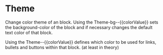 # Theme
Change color theme of an block. Using the Theme-bg--{{colorValue}} sets the background-color of the block and if necessary changes the default text color of that block.

Using the Theme--{{colorValue}} defines which color to be used for links, bullets and buttons within that block. (at least in theory)
